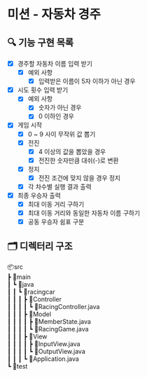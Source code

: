 # 미션 - 자동차 경주

## 🔍 기능 구현 목록

- [x] 경주할 자동차 이름 입력 받기
  - [x] 예외 사항
    - [x] 입력받은 이름이 5자 이하가 아닌 경우
- [x] 시도 횟수 입력 받기
  - [x] 예외 사항
    - [x] 숫자가 아닌 경우
    - [x] 0 이하인 경우
- [x] 게임 시작
  - [x] 0 ~ 9 사이 무작위 값 뽑기
  - [x] 전진
    - [x] 4 이상의 값을 뽑았을 경우
    - [x] 전진한 숫자만큼 대쉬(-)로 변환
  - [x] 정지
    - [x] 전진 조건에 맞지 않을 경우 정지
  - [x] 각 차수별 실행 결과 출력
- [x] 최종 우승자 출력
  - [x] 최대 이동 거리 구하기
  - [x] 최대 이동 거리와 동일한 자동차 이름 구하기
  - [x] 공동 우승자 쉼표 구분

## 🗂️ 디렉터리 구조
📦src<br/>
 ┣ 📂main<br/>
 ┃ ┗ 📂java<br/>
 ┃ ┃ ┗ 📂racingcar<br/>
 ┃ ┃ ┃ ┣ 📂Controller<br/>
 ┃ ┃ ┃ ┃ ┗ 📜RacingController.java<br/>
 ┃ ┃ ┃ ┣ 📂Model<br/>
 ┃ ┃ ┃ ┃ ┣ 📜MemberState.java<br/>
 ┃ ┃ ┃ ┃ ┗ 📜RacingGame.java<br/>
 ┃ ┃ ┃ ┣ 📂View<br/>
 ┃ ┃ ┃ ┃ ┣ 📜InputView.java<br/>
 ┃ ┃ ┃ ┃ ┗ 📜OutputView.java<br/>
 ┃ ┃ ┃ ┗ 📜Application.java<br/>
 ┗ 📂test<br/>